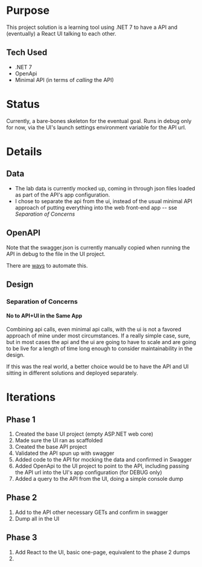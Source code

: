 # Purpose

This project solution is a learning tool using .NET 7 to have a API and (eventually) a React UI talking to each other.

## Tech Used

- .NET 7
- OpenApi
- Minimal API (in terms of *calling* the API)

# Status

Currently, a bare-bones skeleton for the eventual goal.  Runs in debug only for now, via the UI's launch settings environment variable for the API url.

# Details

## Data

- The lab data is currently mocked up, coming in through json files loaded as part of the API's app configuration.
- I chose to separate the api from the ui, instead of the usual minimal API approach of putting everything into the web front-end app -- sse *Separation of Concerns*

## OpenAPI

Note that the swagger.json is currently manually copied when running the API in debug to the file in the UI project. 

There are [ways](https://techcommunity.microsoft.com/t5/healthcare-and-life-sciences/auto-regenerating-api-client-for-your-open-api-project/ba-p/3302390) to automate this.


## Design
### Separation of Concerns

#### No to API+UI in the Same App

Combining api calls, even minimal api calls, with the ui is not a favored approach of mine under most circumstances. If a really simple case, sure, but in most cases the api and the ui are going to have to scale and are going to be live for a length of time long enough to consider maintainability in the design.

If this was the real world, a better choice would be to have the API and UI sitting in different solutions and deployed separately.


# Iterations

## Phase 1

1. Created the base UI project (empty ASP.NET web core)
1. Made sure the UI ran as scaffolded
1. Created the base API project
1. Validated the API spun up with swagger
1. Added code to the API for mocking the data and confirmed in Swagger
1. Added OpenApi to the UI project to point to the API, including passing the API url into the UI's app configuration (for DEBUG only)
1. Added a query to the API from the UI, doing a simple console dump

## Phase 2

1. Add to the API other necessary GETs and confirm in swagger
1. Dump all in the UI

## Phase 3

1. Add React to the UI, basic one-page, equivalent to the phase 2 dumps
1. 
